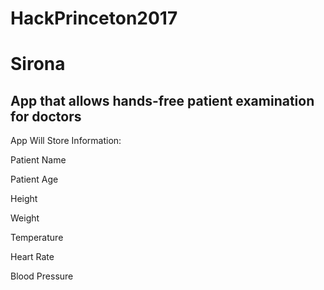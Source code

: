 # HackPrinceton2017

# Sirona

## App that allows hands-free patient examination for doctors


App Will Store Information:

Patient Name

Patient Age

Height

Weight

Temperature

Heart Rate

Blood Pressure
